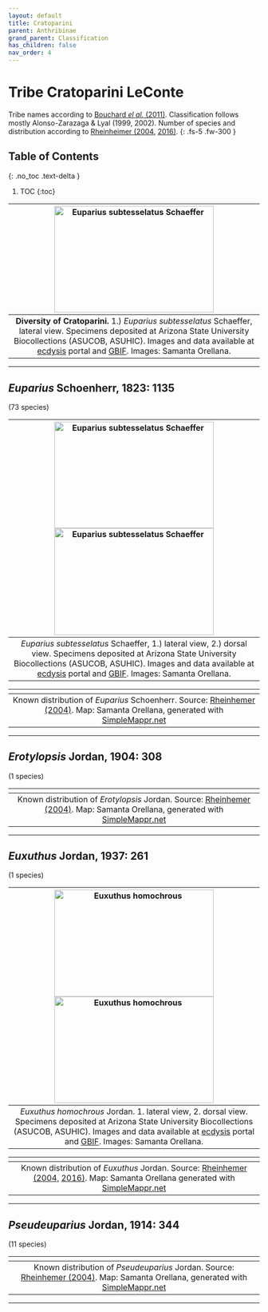 ```yaml
---
layout: default
title: Cratoparini
parent: Anthribinae
grand_parent: Classification
has_children: false
nav_order: 4
---
```


# Tribe Cratoparini LeConte

Tribe names according to [Bouchard _el al._ (2011)](https://zookeys.pensoft.net/articles.php?id=4001). Classification follows mostly Alonso-Zarazaga & Lyal (1999, 2002). Number of species and distribution according to [Rheinheimer (2004](https://www.zobodat.at/pdf/Mitt-Ent-Ver-Stuttgart_39_2004_0001-0244.pdf), [2016)](https://www.zobodat.at/pdf/KOR_86_2016_0243-0274.pdf).
{: .fs-5 .fw-300 }

## Table of Contents
{: .no_toc .text-delta }

1. TOC
{:toc}

| [<img src="https://serv.biokic.asu.edu/imglib/ecdysis/ASU_ASUHIC/ASUHIC0126/ASUHIC0126922_habitus_lateral-_1583285837.jpg" alt="Euparius subtesselatus Schaeffer" width="320" height="213.4">](https://serv.biokic.asu.edu/ecdysis/collections/individual/index.php?occid=570343) 
|:--:| 
|**Diversity of Cratoparini.** 1.) *Euparius subtesselatus* Schaeffer, lateral view. Specimens deposited at Arizona State University Biocollections (ASUCOB, ASUHIC). Images and data available at [ecdysis](https://serv.biokic.asu.edu/ecdysis/index.php) portal and [GBIF](https://gbif.org). Images: Samanta Orellana.|

---

## _Euparius_ Schoenherr, 1823: 1135
(73 species)

| [<img src="https://serv.biokic.asu.edu/imglib/ecdysis/ASU_ASUHIC/ASUHIC0126/ASUHIC0126922_habitus_lateral-_1583285837.jpg" alt="Euparius subtesselatus Schaeffer" width="320" height="213.4">](https://serv.biokic.asu.edu/ecdysis/collections/individual/index.php?occid=570343) [<img src="https://serv.biokic.asu.edu/imglib/ecdysis/ASU_ASUHIC/ASUHIC0126/ASUHIC0126922_habitus_dorsal_1592452601.jpg" alt="Euparius subtesselatus Schaeffer" width="320" height="213.4">](https://serv.biokic.asu.edu/ecdysis/collections/individual/index.php?occid=570343)
|:--:| 
|*Euparius subtesselatus* Schaeffer, 1.) lateral view, 2.) dorsal view. Specimens deposited at Arizona State University Biocollections (ASUCOB, ASUHIC). Images and data available at [ecdysis](https://serv.biokic.asu.edu/ecdysis/index.php) portal and [GBIF](https://gbif.org). Images: Samanta Orellana.|

|<img src="https://www.simplemappr.net/map/18883" alt="" />| 
|:--:| 
|Known distribution of _Euparius_ Schoenherr. Source: [Rheinhemer (2004)](https://www.zobodat.at/pdf/Mitt-Ent-Ver-Stuttgart_39_2004_0001-0244.pdf). Map: Samanta Orellana, generated with [SimpleMappr.net](https://www.simplemappr.net/) |

---

## _Erotylopsis_ Jordan, 1904: 308
(1 species)

|<img src="https://www.simplemappr.net/map/18886" alt="" />| 
|:--:| 
|Known distribution of _Erotylopsis_ Jordan. Source: [Rheinhemer (2004)](https://www.zobodat.at/pdf/Mitt-Ent-Ver-Stuttgart_39_2004_0001-0244.pdf). Map: Samanta Orellana, generated with [SimpleMappr.net](https://www.simplemappr.net/) |

---

## _Euxuthus_ Jordan, 1937: 261 
(1 species)


| <img src="https://serv.biokic.asu.edu/imglib/ecdysis/ASU_ASUCOB/ASUCOB0015/ASUCOB0015263_lateral_edited_1612974176.jpg" alt="Euxuthus homochrous" width="320" height="213.4"> <img src="https://serv.biokic.asu.edu/imglib/ecdysis/ASU_ASUCOB/ASUCOB0015/ASUCOB0015263_dorsal_edited_1612974745.jpg" alt="Euxuthus homochrous" width="320" height="213.4"> |
|:--:| 
|*Euxuthus homochrous* Jordan. 1. lateral view, 2. dorsal view. Specimens deposited at Arizona State University Biocollections (ASUCOB, ASUHIC). Images and data available at [ecdysis](https://serv.biokic.asu.edu/ecdysis/index.php) portal and [GBIF](https://gbif.org). Images: Samanta Orellana.|

|<img src="https://www.simplemappr.net/map/18885" alt="" />| 
|:--:| 
|Known distribution of _Euxuthus_ Jordan. Source: [Rheinhemer (2004,](https://www.zobodat.at/pdf/Mitt-Ent-Ver-Stuttgart_39_2004_0001-0244.pdf) [2016)](https://www.zobodat.at/pdf/KOR_86_2016_0243-0274.pdf). Map: Samanta Orellana generated with [SimpleMappr.net](https://www.simplemappr.net/) |

---

## _Pseudeuparius_ Jordan, 1914: 344
(11 species)

|<img src="https://www.simplemappr.net/map/18884" alt="" />| 
|:--:| 
|Known distribution of _Pseudeuparius_ Jordan. Source: [Rheinhemer (2004)](https://www.zobodat.at/pdf/Mitt-Ent-Ver-Stuttgart_39_2004_0001-0244.pdf). Map: Samanta Orellana, generated with [SimpleMappr.net](https://www.simplemappr.net/) |

---


